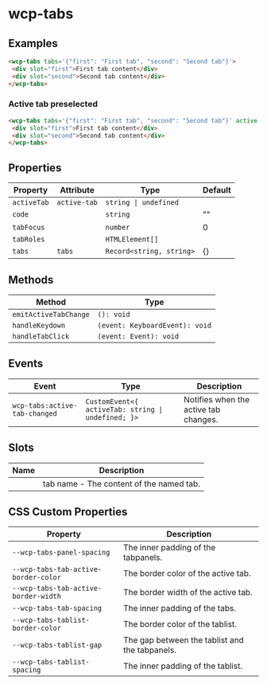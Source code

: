# wcp-tabs

## Examples

```html
<wcp-tabs tabs='{"first": "First tab", "second": "Second tab"}'>
 <div slot="first">First tab content</div>
 <div slot="second">Second tab content</div>
</wcp-tabs>
```

### Active tab preselected

```html
<wcp-tabs tabs='{"first": "First tab", "second": "Second tab"}' active-tab="second">
 <div slot="first">First tab content</div>
 <div slot="second">Second tab content</div>
</wcp-tabs>
```

## Properties

| Property    | Attribute    | Type                     | Default |
|-------------|--------------|--------------------------|---------|
| `activeTab` | `active-tab` | `string \| undefined`    |         |
| `code`      |              | `string`                 | ""      |
| `tabFocus`  |              | `number`                 | 0       |
| `tabRoles`  |              | `HTMLElement[]`          |         |
| `tabs`      | `tabs`       | `Record<string, string>` | {}      |

## Methods

| Method                | Type                           |
|-----------------------|--------------------------------|
| `emitActiveTabChange` | `(): void`                     |
| `handleKeydown`       | `(event: KeyboardEvent): void` |
| `handleTabClick`      | `(event: Event): void`         |

## Events

| Event                         | Type                                             | Description                           |
|-------------------------------|--------------------------------------------------|---------------------------------------|
| `wcp-tabs:active-tab-changed` | `CustomEvent<{ activeTab: string \| undefined; }>` | Notifies when the active tab changes. |

## Slots

| Name | Description                              |
|------|------------------------------------------|
|      | tab name - The content of the named tab. |

## CSS Custom Properties

| Property                             | Description                                    |
|--------------------------------------|------------------------------------------------|
| `--wcp-tabs-panel-spacing`           | The inner padding of the tabpanels.            |
| `--wcp-tabs-tab-active-border-color` | The border color of the active tab.            |
| `--wcp-tabs-tab-active-border-width` | The border width of the active tab.            |
| `--wcp-tabs-tab-spacing`             | The inner padding of the tabs.                 |
| `--wcp-tabs-tablist-border-color`    | The border color of the tablist.               |
| `--wcp-tabs-tablist-gap`             | The gap between the tablist and the tabpanels. |
| `--wcp-tabs-tablist-spacing`         | The inner padding of the tablist.              |
